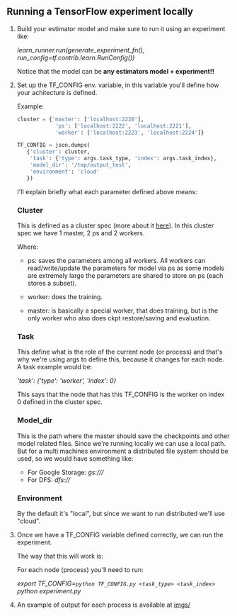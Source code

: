 ## Running a TensorFlow experiment locally

1. Build your estimator model and make sure to run it using an
   experiment like:
   
   *learn_runner.run(generate_experiment_fn(), run_config=tf.contrib.learn.RunConfig())*

	Notice that the model can be **any estimators model + experiment!!**

2. Set up the TF_CONFIG env. variable, in this variable you'll define
   how your achitecture is defined.
   
   Example:

   ```python
   cluster = {'master': ['localhost:2220'],
		       'ps': ['localhost:2222', 'localhost:2221'],
		       'worker': ['localhost:2223', 'localhost:2224']}

   TF_CONFIG = json.dumps(
	  {'cluster': cluster,
	   'task': {'type': args.task_type, 'index': args.task_index},
	   'model_dir': '/tmp/output_test',
	   'environment': 'cloud'
	  })
   ```

   I'll explain briefly what each parameter defined above means:

   ### Cluster
   
   This is defined as a cluster spec (more about it [here](https://www.tensorflow.org/deploy/distributed)).
   In this cluster spec we have 1 master, 2 ps and 2 workers.
   
   Where:
   
	* ps: saves the parameters among all workers.
	All workers can read/write/update the parameters for model via ps
	as some models are extremely large the parameters are shared to
	store on ps (each stores a subset).
	
	* worker: does the training.
	
	* master: is basically a special worker, that does training, but
	is the only worker who also does ckpt restore/saving and evaluation.
   
   ### Task
   
   This define what is the role of the current node (or process) and
   that's why we're using args to define this, because it changes
   for each node. A task example would be: 
   
   *'task': {'type': 'worker', 'index': 0}*
   
   This says that the node that has this TF_CONFIG is the worker on
   index 0 defined in the cluster spec.
   
   ### Model_dir
   
   This is the path where the master should save the checkpoints and
   other model related files. Since we're running locally we can use
   a local path. But for a multi machines environment a distributed
   file system should be used, so we would have something like:
   
   * For Google Storage: *gs://<bucket>/<path>*
   * For DFS: *dfs://<path>*
   
   ### Environment
   
   By the default it's "local", but since we want to run distributed
   we'll use "cloud".
   
   
3. Once we have a TF_CONFIG variable defined correctly, we can run the
   experiment.  
   
   The way that this will work is:
   
   For each node (process) you'll need to run:
   
   *export TF_CONFIG=`python TF_CONFIG.py <task_type> <task_index>`*
   *python experiment.py*
   
4. An example of output for each process is available at [imgs/](https://github.com/mari-linhares/tensorflow-workshop/tree/master/code_samples/distributed_tensorflow/local/imgs)

